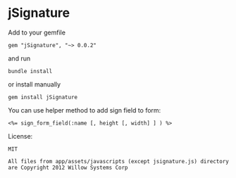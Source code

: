 jSignature
==========

Add to your gemfile 
```
gem "jSignature", "~> 0.0.2"
```

and run

```
bundle install
```

or install manually

```
gem install jSignature
```




You can use helper method to add sign field to form:

```
<%= sign_form_field(:name [, height [, width] ] ) %>
```

License:
```
MIT

All files from app/assets/javascripts (except jsignature.js) directory are Copyright 2012 Willow Systems Corp
```
